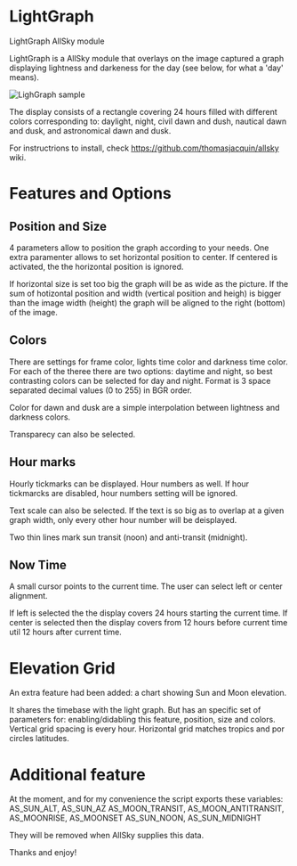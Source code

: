 # LightGraph 
LightGraph AllSky module 

LightGraph is a AllSky module that overlays on the image captured a graph displaying lightness and darkeness for the day (see below, for what a 'day' means).

![LighGraph sample](https://cgastrophoto.co.uk/lightgraph/lightgraph_sample.JPG)

The display consists of a rectangle covering 24 hours filled with different colors corresponding to: daylight, night, civil dawn and dush, nautical dawn and dusk, and astronomical dawn and dusk.

For instructrions to install, check https://github.com/thomasjacquin/allsky wiki.

# Features and Options

## Position and Size
4 parameters allow to position the graph according to your needs. One extra paramenter allows to set horizontal position to center. If centered is activated, the the horizontal position is ignored.

If horizontal size is set too big the graph will be as wide as the picture.
If the sum of hotizontal position and width (vertical position and heigh) is bigger than the image width (height) the graph will be aligned to the right (bottom) of the image.

## Colors

There are settings for frame color, lights time color and darkness time color. For each of the theree there are two options: daytime and night, so best contrasting colors can be selected for day and night. Format is 3 space separated decimal values (0 to 255) in BGR order.

Color for dawn and dusk are a simple interpolation between lightness and darkness colors.

Transparecy can also be selected.

## Hour marks

Hourly tickmarks can be displayed. Hour numbers as well. If hour tickmarcks are disabled, hour numbers setting will be ignored.

Text scale can also be selected. If the text is so big as to overlap at a given graph width, only every other hour number will be deisplayed.

Two thin lines mark sun transit (noon) and anti-transit (midnight).

## Now Time

A small cursor points to the current time. The user can select left or center alignment.

If left is selected the the display covers 24 hours starting the current time.
If center is selected then the display covers from 12 hours before current time util 12 hours after current time.

# Elevation Grid

An extra feature had been added: a chart showing Sun and Moon elevation.

It shares the timebase with the light graph. But has an specific set of parameters for: enabling/didabling this feature, position, size and colors.
Vertical grid spacing is every hour. Horizontal grid matches tropics and 
por circles latitudes.

# Additional feature

At the moment, and for my convenience the script exports these variables:
AS_SUN_ALT, AS_SUN_AZ
AS_MOON_TRANSIT, AS_MOON_ANTITRANSIT, AS_MOONRISE, AS_MOONSET
AS_SUN_NOON, AS_SUN_MIDNIGHT

They will be removed when AllSky supplies this data.

Thanks and enjoy!
